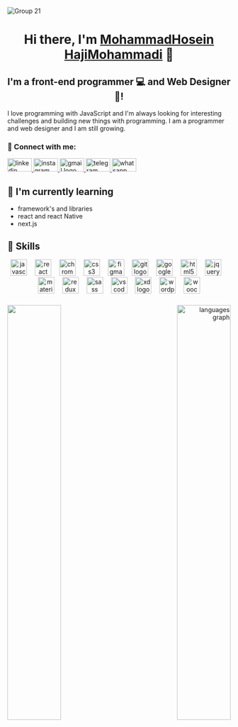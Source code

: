 ![Group 21](https://github.com/mhhm-100/mhhm-100/assets/100831896/a66bd64f-365d-4e4b-9734-0319105025e6)


<h1 align="center">
Hi there, I'm <a href="https://mhhmohammadi.ir" target="_blank" rel="noreferrer">MohammadHosein HajiMohammadi</a> 👋
</h1>

<h2 align="center">
I'm a front-end programmer 💻 and Web Designer 🎨!
</h2> 

I love programming with JavaScript and I'm always looking for interesting challenges and building new things with programming. I am a programmer and web designer and I am still growing.

### 🤝 Connect with me:

<div align="left">
  <a href="https://www.linkedin.com/in/mhhmohammadi" target="_blank" rel="noreferrer">
  <img src="https://raw.githubusercontent.com/maurodesouza/profile-readme-generator/master/src/assets/icons/social/linkedin/default.svg" width="55" height="30" alt="linkedin logo"  />  
  </a>
  <a href="https://www.instagram.com/mhhmohammadi/" target="_blank" rel="noreferrer">
  <img src="https://raw.githubusercontent.com/maurodesouza/profile-readme-generator/master/src/assets/icons/social/instagram/default.svg" width="55" height="30" alt="instagram logo"  />  
  </a>
  <a href="mailto:mhhmohammadiprog@gmail.com" target="_blank" rel="noreferrer">
  <img src="https://raw.githubusercontent.com/maurodesouza/profile-readme-generator/master/src/assets/icons/social/gmail/default.svg" width="55" height="30" alt="gmail logo"  />
  </a>
  <a href="https://t.me/hajimohammadi" target="_blank" rel="noreferrer">
  <img src="https://raw.githubusercontent.com/maurodesouza/profile-readme-generator/master/src/assets/icons/social/telegram/default.svg" width="55" height="30" alt="telegram logo"  />
  </a>
    <a href="https://api.whatsapp.com/send?phone=989026054699" target="_blank" rel="noreferrer">
  <img src="https://raw.githubusercontent.com/maurodesouza/profile-readme-generator/master/src/assets/icons/social/whatsapp/default.svg" width="55" height="30" alt="whatsapp logo"  />  
  </a>
</div>

## 🌱 I'm currently learning

- framework's and libraries
- react and react Native 
- next.js

## 💼 Skills

<div align="center">
  <img src="https://cdn.jsdelivr.net/gh/devicons/devicon/icons/javascript/javascript-original.svg" height="37" alt="javascript logo"  />
  <img width="10" />
  <img src="https://cdn.jsdelivr.net/gh/devicons/devicon/icons/react/react-original.svg" height="37" alt="react logo"  />
  <img width="10" />
  <img src="https://cdn.jsdelivr.net/gh/devicons/devicon/icons/chrome/chrome-original.svg" height="37" alt="chrome logo"  />
  <img width="10" />
  <img src="https://cdn.jsdelivr.net/gh/devicons/devicon/icons/css3/css3-original.svg" height="37" alt="css3 logo"  />
  <img width="10" />
  <img src="https://cdn.jsdelivr.net/gh/devicons/devicon/icons/figma/figma-original.svg" height="37" alt="figma logo"  />
  <img width="10" />
  <img src="https://cdn.jsdelivr.net/gh/devicons/devicon/icons/git/git-original.svg" height="37" alt="git logo"  />
  <img width="10" />
  <img src="https://cdn.jsdelivr.net/gh/devicons/devicon/icons/google/google-original.svg" height="37" alt="google logo"  />
  <img width="10" />
  <img src="https://cdn.jsdelivr.net/gh/devicons/devicon/icons/html5/html5-original.svg" height="37" alt="html5 logo"  />
  <img width="10" />
  <img src="https://cdn.jsdelivr.net/gh/devicons/devicon/icons/jquery/jquery-original.svg" height="37" alt="jquery logo"  />
  <img width="10" />
  <img src="https://cdn.jsdelivr.net/gh/devicons/devicon/icons/materialui/materialui-original.svg" height="37" alt="materialui logo"  />
  <img width="10" />
  <img src="https://cdn.jsdelivr.net/gh/devicons/devicon/icons/redux/redux-original.svg" height="37" alt="redux logo"  />
  <img width="10" />
  <img src="https://cdn.jsdelivr.net/gh/devicons/devicon/icons/sass/sass-original.svg" height="37" alt="sass logo"  />
  <img width="10" />
  <img src="https://cdn.jsdelivr.net/gh/devicons/devicon/icons/vscode/vscode-original.svg" height="37" alt="vscode logo"  />
  <img width="10" />
  <img src="https://cdn.jsdelivr.net/gh/devicons/devicon/icons/xd/xd-plain.svg" height="37" alt="xd logo"  />
  <img width="10" />
  <img src="https://cdn.jsdelivr.net/gh/devicons/devicon/icons/wordpress/wordpress-original.svg" height="37" alt="wordpress logo"  />
  <img width="10" />
  <img src="https://cdn.jsdelivr.net/gh/devicons/devicon/icons/woocommerce/woocommerce-original.svg" height="37" alt="woocommerce logo"  />
</div>

###

<img align="left" width="49%" src="https://media.giphy.com/media/NytMLKyiaIh6VH9SPm/giphy.gif"  />

###

<div align="right">
  <img src="https://github-readme-stats.vercel.app/api/top-langs?username=mhhm-100&locale=en&hide_title=false&layout=compact&card_width=320&langs_count=4&theme=onedark&hide_border=false&order=2" width="49%" alt="languages graph"  />
</div>
